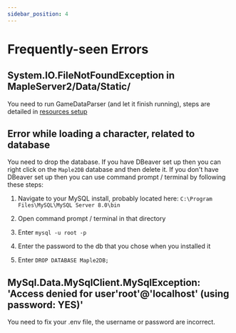 ```yaml
---
sidebar_position: 4
---
```


# Frequently-seen Errors

## System.IO.FileNotFoundException in MapleServer2/Data/Static/

You need to run GameDataParser (and let it finish running), steps are detailed in [resources setup](/docs/setup/resources-setup)

## Error while loading a character, related to database

You need to drop the database. If you have DBeaver set up then you can right click on the `Maple2DB` database and then delete it. If you don't have DBeaver set up then you can use command prompt / terminal by following these steps:

1. Navigate to your MySQL install, probably located here: `C:\Program Files\MySQL\MySQL Server 8.0\bin`

2. Open command prompt / terminal in that directory

3. Enter `mysql -u root -p`

4. Enter the password to the db that you chose when you installed it

5. Enter `DROP DATABASE Maple2DB;`

## MySql.Data.MySqlClient.MySqlException: 'Access denied for user'root'@'localhost' (using password: YES)'

You need to fix your .env file, the username or password are incorrect.
